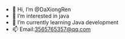 - 👋 Hi, I’m @DaXiongRen
- 👀 I’m interested in java
- 🌱 I’m currently learning Java development
- 📫 Email:3565765357@qq.com

<!---
DaXiongRen/DaXiongRen is a ✨ special ✨ repository because its `README.md` (this file) appears on your GitHub profile.
You can click the Preview link to take a look at your changes.
--->
